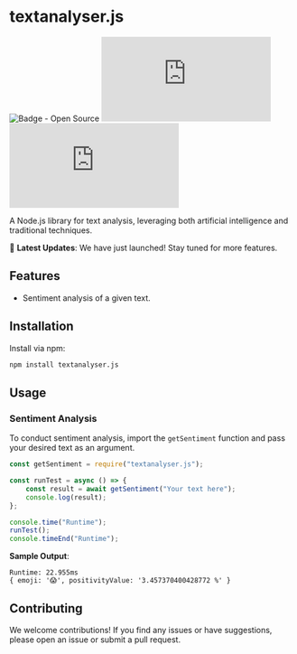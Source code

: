 # textanalyser.js

![Badge - Open Source](https://img.shields.io/badge/Open%20Source-%E2%9D%A4%EF%B8%8F-brightgreen)
![npm monthly downloads](https://img.shields.io/npm/dm/textanalyser.js)
![License](https://img.shields.io/npm/l/textanalyser.js)


A Node.js library for text analysis, leveraging both artificial intelligence and traditional techniques.

🚀 **Latest Updates**: We have just launched! Stay tuned for more features.

## Features

- Sentiment analysis of a given text.

## Installation

Install via npm:

```bash
npm install textanalyser.js
```

## Usage

### Sentiment Analysis

To conduct sentiment analysis, import the `getSentiment` function and pass your desired text as an argument.

```javascript
const getSentiment = require("textanalyser.js");

const runTest = async () => {
    const result = await getSentiment("Your text here");
    console.log(result);
};

console.time("Runtime");
runTest();
console.timeEnd("Runtime");
```

**Sample Output**:
```
Runtime: 22.955ms
{ emoji: '😱', positivityValue: '3.457370400428772 %' }
```

## Contributing

We welcome contributions! If you find any issues or have suggestions, please open an issue or submit a pull request.

